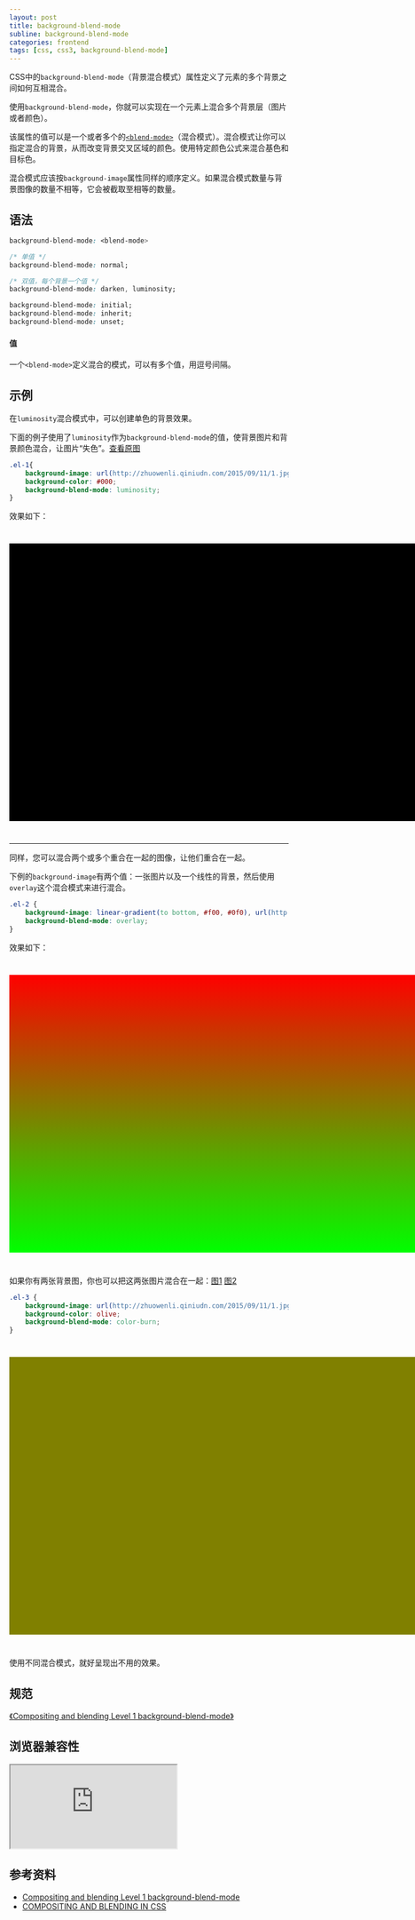 ```yaml
---
layout: post
title: background-blend-mode
subline: background-blend-mode
categories: frontend
tags: [css, css3, background-blend-mode]
---
```


CSS中的`background-blend-mode`（背景混合模式）属性定义了元素的多个背景之间如何互相混合。

使用`background-blend-mode`，你就可以实现在一个元素上混合多个背景层（图片或者颜色）。

该属性的值可以是一个或者多个的[`<blend-mode>`](https://developer.mozilla.org/en-US/docs/Web/CSS/blend-mode)（混合模式）。混合模式让你可以指定混合的背景，从而改变背景交叉区域的颜色。使用特定颜色公式来混合基色和目标色。

混合模式应该按`background-image`属性同样的顺序定义。如果混合模式数量与背景图像的数量不相等，它会被截取至相等的数量。

## 语法

```css
background-blend-mode: <blend-mode>
```

```css
/* 单值 */
background-blend-mode: normal;

/* 双值，每个背景一个值 */
background-blend-mode: darken, luminosity;

background-blend-mode: initial;
background-blend-mode: inherit;
background-blend-mode: unset;
```

#### 值
一个`<blend-mode>`定义混合的模式，可以有多个值，用逗号间隔。

## 示例

在`luminosity`混合模式中，可以创建单色的背景效果。

下面的例子使用了`luminosity`作为`background-blend-mode`的值，使背景图片和背景颜色混合，让图片“失色”。[查看原图](http://zhuowenli.qiniudn.com/2015/09/11/1.jpg)

```css
.el-1{
    background-image: url(http://zhuowenli.qiniudn.com/2015/09/11/1.jpg);
    background-color: #000;
    background-blend-mode: luminosity;
}
```

效果如下：

<div class="demo">
    <div class="el el-1"></div>
</div>

-------

同样，您可以混合两个或多个重合在一起的图像，让他们重合在一起。

下例的`background-image`有两个值：一张图片以及一个线性的背景，然后使用`overlay`这个混合模式来进行混合。

```css
.el-2 {
    background-image: linear-gradient(to bottom, #f00, #0f0), url(http://zhuowenli.qiniudn.com/2015/09/11/1.jpg);
    background-blend-mode: overlay;
}
```

效果如下：

<div class="demo">
    <div class="el el-2"></div>
</div>

如果你有两张背景图，你也可以把这两张图片混合在一起：[图1](http://zhuowenli.qiniudn.com/2015/09/11/1.jpg) [图2](http://zhuowenli.qiniudn.com/2015/09/11/2.jpg)

```css
.el-3 {
    background-image: url(http://zhuowenli.qiniudn.com/2015/09/11/1.jpg), url(http://zhuowenli.qiniudn.com/2015/09/11/2.jpg);
    background-color: olive;
    background-blend-mode: color-burn;
}
```

<div class="demo">
    <div class="el el-3"></div>
</div>

使用不同混合模式，就好呈现出不用的效果。

## 规范

[《Compositing and blending Level 1 background-blend-mode》](https://drafts.fxtf.org/compositing-1/#background-blend-mode)

## 浏览器兼容性

<iframe src="http://caniuse.com/css-backgroundblendmode/embed/"></iframe>

## 参考资料

- [Compositing and blending Level 1 background-blend-mode](https://drafts.fxtf.org/compositing-1/#background-blend-mode)
- [COMPOSITING AND BLENDING IN CSS](http://sarasoueidan.com/blog/compositing-and-blending-in-css/)

[1]:{{site.qiniu}}/2015/09/11/1.jpg

<style type="text/css">
    .demo{
        margin: 40px 0;
        max-width: 800px;
    }
    .el{
        width: 800px;
        height: 500px;
        -webkit-background-size: 100%;
        background-size: 100%;
    }
    .el-1{
        background-image: url(http://zhuowenli.qiniudn.com/2015/09/11/1.jpg);
        background-color: #000;
        background-blend-mode: luminosity;
    }
    .el-2 {
        background-image: linear-gradient(to bottom, #f00, #0f0), url(http://zhuowenli.qiniudn.com/2015/09/11/1.jpg);
        background-blend-mode: overlay;
    }
    .el-3 {
        background-image: url(http://zhuowenli.qiniudn.com/2015/09/11/1.jpg), url(http://zhuowenli.qiniudn.com/2015/09/11/2.jpg);
        background-color: olive;
        background-blend-mode: color-burn;
    }
</style>
